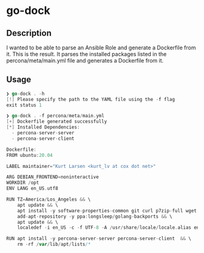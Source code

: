 # go-dock

## Description

I wanted to be able to parse an Ansible Role and generate a Dockerfile from it. This is the result.
It parses the installed packages listed in the percona/meta/main.yml file and generates a Dockerfile from it.

## Usage

```Go
❯ go-dock . -h
[!] Please specify the path to the YAML file using the -f flag
exit status 1
```

```Go
❯ go-dock . -f percona/meta/main.yml 
[+] Dockerfile generated successfully
[*] Installed Dependencies:
  - percona-server-server
  - percona-server-client

Dockerfile:
FROM ubuntu:20.04

LABEL maintainer="Kurt Larsen <kurt_lv at cox dot net>"

ARG DEBIAN_FRONTEND=noninteractive
WORKDIR /opt
ENV LANG en_US.utf8

RUN TZ=America/Los_Angeles && \
    apt update && \
    apt install -y software-properties-common git curl p7zip-full wget whois locales python3 python3-pip upx psmisc iproute2 && \
    add-apt-repository -y ppa:longsleep/golang-backports && \
    apt update && \
    localedef -i en_US -c -f UTF-8 -A /usr/share/locale/locale.alias en_US.UTF-8

RUN apt install -y percona-server-server percona-server-client  && \
    rm -rf /var/lib/apt/lists/*
```

